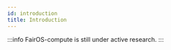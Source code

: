 ```yaml
---
id: introduction
title: Introduction
---
```


:::info
FairOS-compute is still under active research.
:::
